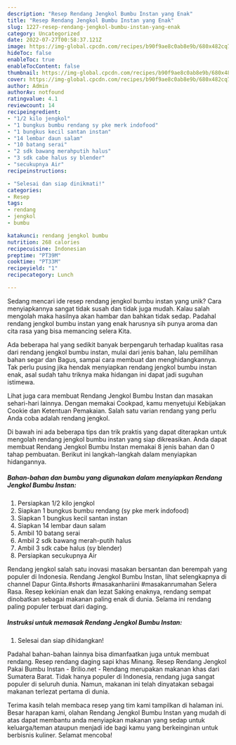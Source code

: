 ```yaml
---
description: "Resep Rendang Jengkol Bumbu Instan yang Enak"
title: "Resep Rendang Jengkol Bumbu Instan yang Enak"
slug: 1227-resep-rendang-jengkol-bumbu-instan-yang-enak
category: Uncategorized
date: 2022-07-27T00:58:37.121Z
image: https://img-global.cpcdn.com/recipes/b90f9ae8c0ab8e9b/680x482cq70/rendang-jengkol-bumbu-instan-foto-resep-utama.jpg
hideToc: false
enableToc: true
enableTocContent: false
thumbnail: https://img-global.cpcdn.com/recipes/b90f9ae8c0ab8e9b/680x482cq70/rendang-jengkol-bumbu-instan-foto-resep-utama.jpg
cover: https://img-global.cpcdn.com/recipes/b90f9ae8c0ab8e9b/680x482cq70/rendang-jengkol-bumbu-instan-foto-resep-utama.jpg
author: Admin
authorAv: notfound
ratingvalue: 4.1
reviewcount: 14
recipeingredient:
- "1/2 kilo jengkol"
- "1 bungkus bumbu rendang sy pke merk indofood"
- "1 bungkus kecil santan instan"
- "14 lembar daun salam"
- "10 batang serai"
- "2 sdk bawang merahputih halus"
- "3 sdk cabe halus sy blender"
- "secukupnya Air"
recipeinstructions:

- "Selesai dan siap dinikmati!"
categories:
- Resep
tags:
- rendang
- jengkol
- bumbu

katakunci: rendang jengkol bumbu 
nutrition: 268 calories
recipecuisine: Indonesian
preptime: "PT39M"
cooktime: "PT33M"
recipeyield: "1"
recipecategory: Lunch

---
```





Sedang mencari ide resep rendang jengkol bumbu instan yang unik? Cara menyiapkannya sangat tidak susah dan tidak juga mudah. Kalau salah mengolah maka hasilnya akan hambar dan bahkan tidak sedap. Padahal rendang jengkol bumbu instan yang enak harusnya sih punya aroma dan cita rasa yang bisa memancing selera Kita.





Ada beberapa hal yang sedikit banyak berpengaruh terhadap kualitas rasa dari rendang jengkol bumbu instan, mulai dari jenis bahan, lalu pemilihan bahan segar dan Bagus, sampai cara membuat dan menghidangkannya. Tak perlu pusing jika hendak menyiapkan rendang jengkol bumbu instan enak,      asal sudah tahu triknya maka hidangan ini dapat jadi suguhan istimewa.














Lihat juga cara membuat Rendang Jengkol Bumbu Instan dan masakan sehari-hari lainnya. Dengan memakai Cookpad, kamu menyetujui Kebijakan Cookie dan Ketentuan Pemakaian. Salah satu varian rendang yang perlu Anda coba adalah rendang jengkol.






Di bawah ini ada beberapa tips dan trik praktis yang dapat diterapkan untuk mengolah rendang jengkol bumbu instan yang siap dikreasikan. Anda dapat membuat Rendang Jengkol Bumbu Instan memakai 8 jenis bahan dan 0 tahap pembuatan. Berikut ini langkah-langkah dalam menyiapkan hidangannya.

<!--inarticleads1-->

##### Bahan-bahan dan bumbu yang digunakan dalam menyiapkan Rendang Jengkol Bumbu Instan:

1. Persiapkan 1/2 kilo jengkol
1. Siapkan 1 bungkus bumbu rendang (sy pke merk indofood)
1. Siapkan 1 bungkus kecil santan instan
1. Siapkan 14 lembar daun salam
1. Ambil 10 batang serai
1. Ambil 2 sdk bawang merah-putih halus
1. Ambil 3 sdk cabe halus (sy blender)
1. Persiapkan secukupnya Air


Rendang jengkol salah satu inovasi masakan bersantan dan berempah yang populer di Indonesia. Rendang Jengkol Bumbu Instan, lihat selengkapnya di channel Dapur Ginta.#shorts #masakanhariini #masakanrumahan Selera Rasa. Resep kekinian enak dan lezat Saking enaknya, rendang sempat dinobatkan sebagai makanan paling enak di dunia. Selama ini rendang paling populer terbuat dari daging. 

<!--inarticleads2-->

##### Instruksi untuk memasak Rendang Jengkol Bumbu Instan:


1. Selesai dan siap dihidangkan!

Padahal bahan-bahan lainnya bisa dimanfaatkan juga untuk membuat rendang. Resep rendang daging sapi khas Minang. Resep Rendang Jengkol Pakai Bumbu Instan - Brilio.net - Rendang merupakan makanan khas dari Sumatera Barat. Tidak hanya populer di Indonesia, rendang juga sangat populer di seluruh dunia. Namun, makanan ini telah dinyatakan sebagai makanan terlezat pertama di dunia. 

Terima kasih telah membaca resep yang tim kami tampilkan di halaman ini. Besar harapan kami, olahan Rendang Jengkol Bumbu Instan yang mudah di atas dapat membantu anda menyiapkan makanan yang sedap untuk keluarga/teman ataupun menjadi ide bagi kamu yang berkeinginan untuk berbisnis kuliner. Selamat mencoba!
